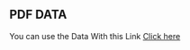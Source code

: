 ## PDF DATA

You can use the Data With this Link [Click here](https://lovepanchal1912.github.io/pdf/)
